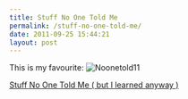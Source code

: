 ```yaml
---
title: Stuff No One Told Me
permalink: /stuff-no-one-told-me/
date: 2011-09-25 15:44:21
layout: post
---
```


This is my favourite: ![Noonetold11](http://therobb.com/wp-content/uploads/2011-09-noonetold11.jpeg)

[Stuff No One Told Me ( but I learned anyway )](http://www.snotm.com/)
